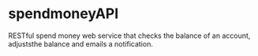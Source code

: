 # spendmoneyAPI
RESTful spend money web service that checks the balance of an account, adjuststhe balance and emails a notification.
